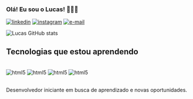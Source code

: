 
### Olá! Eu sou o Lucas! 🙋🏿‍♂️

[![linkedin](https://img.shields.io/badge/LinkedIn-0077B5?style=for-the-badge&logo=linkedin&logoColor=white)](https://www.linkedin.com/in/santossilva-lucas/)
[![instagram](https://img.shields.io/badge/Instagram-E4405F?style=for-the-badge&logo=instagram&logoColor=white)](https://www.instagram.com/ss_olucas/) 
[![e-mail](https://img.shields.io/badge/Gmail-D14836?style=for-the-badge&logo=gmail&logoColor=white)](lucas.all100@gmail.com)   

![Lucas GitHub stats](https://github-readme-stats.vercel.app/api?username=olucas22&show_icons=true&theme=onedark)

## Tecnologias que estou aprendendo 

<div style="display: inline_block"><br/>
<img align="center" alt="html5" src="https://img.shields.io/badge/HTML5-E34F26?style=for-the-badge&logo=html5&logoColor=white"/>
<img align="center" alt="html5" src="https://img.shields.io/badge/CSS-239120?&style=for-the-badge&logo=css3&logoColor=white"/>
<img align="center" alt="html5" src="https://img.shields.io/badge/Python-3776AB?style=for-the-badge&logo=python&logoColor=white"/>
<img align="center" alt="html5" src="https://img.shields.io/badge/Java-ED8B00?style=for-the-badge&logo=openjdk&logoColor=white"/>
</div><br/>

Desenvolvedor iniciante em busca de aprendizado e novas oportunidades.

